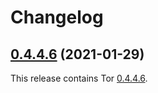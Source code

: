 # Changelog

## [0.4.4.6](https://github.com/x-jokay/docker-tor/releases/tag/0.4.4.6) (2021-01-29)

This release contains Tor [0.4.4.6](https://gitweb.torproject.org/tor.git/tree/ChangeLog?h=tor-0.4.4.6).

